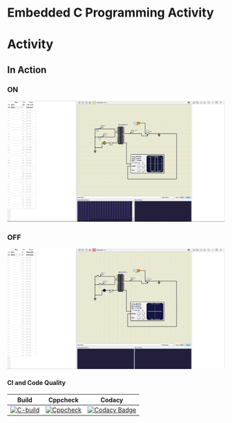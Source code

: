 # Embedded C Programming Activity

# Activity 

## In Action

### ON

![ON](simulation/ON.png)

### OFF

![OFF](simulation/OFF.png)

#### CI and Code Quality

|Build|Cppcheck|Codacy|
|:--:|:--:|:--:|
|[![C-build](https://github.com/Saisanathpotnuru/Activity/actions/workflows/c-build.yml/badge.svg)](https://github.com/Saisanathpotnuru/Activity/actions/workflows/c-build.yml)|[![Cppcheck](https://github.com/Saisanathpotnuru/Activity/actions/workflows/cppcheck.yml/badge.svg)](https://github.com/Saisanathpotnuru/Activity/actions/workflows/cppcheck.yml)|[![Codacy Badge](https://app.codacy.com/project/badge/Grade/fb4c715ab58149319a09c4b734ea9d9d)](https://www.codacy.com/gh/Saisanathpotnuru/Activity/dashboard?utm_source=github.com&amp;utm_medium=referral&amp;utm_content=Saisanathpotnuru/Activity&amp;utm_campaign=Badge_Grade)|
